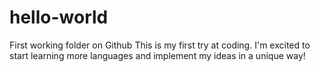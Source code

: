# hello-world
First working folder on Github
This is my first try at coding. I'm excited to start learning more languages and implement my ideas in a unique way!
